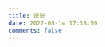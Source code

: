 ```yaml
---
title: 说说
date: 2022-08-14 17:18:09
comments: false
---
```

<!-- 引用 artitalk -->
<script type="text/javascript" src="https://unpkg.com/artitalk"></script>
<!-- 存放说说的容器 -->
<div id="artitalk_main"></div>
<script>
new Artitalk({
    appId: 'DP2fDlp22nXp5EIFYriwArU3-gzGzoHsz',
    appKey: 'puoOmztzf2vkIioLjhrQhzer',
    serverURL: 'https://dp2fdlp2.lc-cn-n1-shared.com',
    shuoPla: '尽情抒发心情！',
    atComment: 0
})
</script>
<!-- 自定义样式 -->
<style>
.cbp_tmtimeline>li:nth-child(odd) .cbp_tmlabel {
  background: linear-gradient(-45deg, #FFD972, #EFA7A7, #FCBCB8, #A7E8BD) 0% 0% / 400% 400%!important;
  animation: 15s ease 0s infinite normal none running gradientBG!important;
  color: white!important;
}
.cbp_tmtimeline>li .cbp_tmlabel {
  background: linear-gradient(45deg, rgb(109, 208, 242) 15%, rgb(245, 154, 190) 85%)!important;
  color: white!important;
}
.cbp_tmtimeline>li:nth-child(odd) .cbp_tmlabel:after {
  border-right-color:  #FCBCB8!important;
}
.cbp_tmtimeline>li .cbp_tmlabel:after {
  border-right-color:  #A7E8BD
}
.button {
  background: linear-gradient(-45deg, #FFD972, #EFA7A7, #FCBCB8, #A7E8BD) 0% 0% / 400% 400%!important;
  animation: 15s ease 0s infinite normal none running gradientBG!important;
  color: white!important;
}
@keyframes gradientBG {
    0% {
        background-position: 0% 50%;
    }
    50% {
        background-position: 100% 50%;
    }
    100% {
        background-position: 0% 50%;
    }
}
</style>
<!-- 自定义样式.end -->
